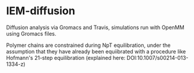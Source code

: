 # IEM-diffusion

Diffusion analysis via Gromacs and Travis, simulations run with OpenMM using
Gromacs files.

Polymer chains are constrained during NpT equilibration, under the assumption
that they have already been equiibrated with a procedure like Hofmann's 21-step
equilibration (explained here: DOI:10.1007/s00214-013-1334-z)
